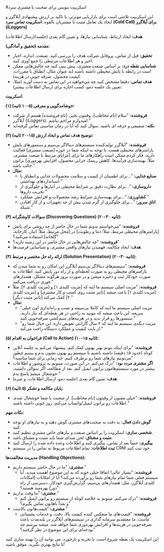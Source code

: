 #اسکریپت بنویس برای صحبت با مشتری سرد

این اسکریپت تلاشی است برای بازاریابی موثرتر، با تاکید بر ارزش پیشنهادی آیلاگرز و ایجاد یک تعامل مثبت با مشتریان بالقوه.
**اسکریپت تماس سرد (Cold Call) برای آیلاگرز (iLoggers)**

**هدف:** ایجاد ارتباط، شناسایی نیازها، و تعیین گام بعدی (جلسه/ارسال اطلاعات).

**مقدمه (تحقیق و آمادگی):**

*   **تحقیق:** قبل از تماس، پروفایل شرکت هدف را بررسی کنید. صنعت، اندازه، اخبار اخیر و هر اطلاعات مرتبطی را جمع آوری کنید.
*   **شناسایی نقطه درد:** بر اساس صنعت مشتری، پیش بینی کنید چه چالش‌هایی ممکن است در رابطه با پایش محیطی داشته باشند (به عنوان مثال، انطباق با مقررات، کیفیت محصول، صرفه جویی در هزینه).
*   **هدف تماس:** دقیقا مشخص کنید چه می‌خواهید در این تماس به دست آورید (مثلا، تعیین یک جلسه دمو، کسب اجازه برای ارسال اطلاعات بیشتر).

**اسکریپت:**

**(۱) خوشامدگویی و معرفی (۵-۱۰ ثانیه):**

*   **فروشنده:** "سلام [نام مخاطب]، وقتتون بخیر، [نام فروشنده] هستم از شرکت آیلاگرز (iLoggers). امیدوارم مزاحم نباشم."
*   **نکته:** صمیمی و حرفه ای باشید. سوال کنید که آیا در زمان مناسبی تماس گرفته‌اید.

**(۲) توضیح هدف تماس و ایجاد ارزش (۱۵-۲۰ ثانیه):**

*   **فروشنده:** "آیلاگرز تولیدکننده سیستم‌های دیتالاگر بی‌سیم و سنسورهای پایش پارامترهای محیطی هست. با توجه به اینکه شما در حوزه [صنعت مشتری] فعالیت دارید، فکر کردم ممکن است راهکارهای ما برای [مزایای مرتبط با صنعت مشتری، مثلاً: بهینه‌سازی فرآیندها، کاهش ریسک خرابی محصول، افزایش بهره‌وری] براتون جالب باشه."
*   **مثال:**
    *   **صنایع غذایی:** "...برای اطمینان از کیفیت و سلامت محصولات غذایی و انطباق با استانداردهای بهداشتی."
    *   **داروسازی:** "...برای نظارت دقیق بر شرایط محیطی در انبارها و جلوگیری از تخریب داروها."
    *   **کشاورزی:** "...برای بهینه‌سازی شرایط رشد محصولات و افزایش عملکرد."
    *   **اتاق سرور:** "...برای جلوگیری از گرم شدن بیش از حد تجهیزات و از کار افتادن شبکه."

**(۳) سوالات کاوشگرانه (Discovering Questions) (۲۰-۳۰ ثانیه):**

*   **فروشنده:** "می‌خواستم بدونم شما در حال حاضر از چه روشی برای پایش [پارامترهای محیطی مرتبط، مثلاً: دما و رطوبت] در [محل مرتبط، مثلاً: انبار، کارخانه، گلخانه] استفاده می‌کنید؟"
*   **فروشنده:** "چه چالش‌هایی در حال حاضر در این زمینه دارید؟"
*   **هدف:** ایجاد مکالمه، فهمیدن نیازهای واقعی مشتری، و شناسایی فرصت‌ها.

**(۴) ارائه راه حل مختصر و مرتبط (Solution Presentation) (۲۰-۳۰ ثانیه):**

*   **فروشنده:** "سیستم‌های دیتالاگر بی‌سیم آیلاگرز این امکان رو به شما میدن که پارامترهای محیطی رو به صورت لحظه‌ای و از راه دور پایش کنید. اطلاعات به صورت خودکار ثبت و ذخیره میشن و در صورت بروز هرگونه مشکل، هشدارهای فوری دریافت می‌کنید."
*   **فروشنده:** "مزیت اصلی سیستم ما اینه که [مزیت کلیدی ۱] و [مزیت کلیدی ۲]. مثلاً [مزیت کلیدی ۱] باعث میشه [تاثیر مثبت روی کسب و کار مشتری] و [مزیت کلیدی ۲] کمک می‌کنه [تاثیر مثبت دیگر]."
*   **مثال:**
    *   "مزیت اصلی سیستم ما اینه که کاملا بی‌سیمه و نصب و راه‌اندازی اون خیلی سریعه. این باعث میشه که بتونید به راحتی در هر نقطه‌ای که نیاز دارید، سنسورها رو قرار بدید و در هزینه‌های سیم‌کشی صرفه‌جویی کنید."
    *   "مزیت دیگه‌ی سیستم ما اینه که ۲ سال گارانتی تعویض داره. این خیال شما رو از بابت کیفیت و عملکرد دستگاه راحت می‌کنه."

**(۵) فراخوان به اقدام (Call to Action) (۱۰-۱۵ ثانیه):**

*   **فروشنده:** "برای اینکه بتونم بهتر بهتون کمک کنم، پیشنهاد می‌کنم یه جلسه آنلاین کوتاه (حدود ۱۵ دقیقه) داشته باشیم تا سیستم رو بهتون نشون بدم و ببینیم چطور می‌تونیم نیازهای شما رو برطرف کنیم. چه زمانی برای شما مناسبه؟"
*   **اگر مشتری مردد بود:** "درک می‌کنم. در این صورت، میتونم یه بروشور و اطلاعات بیشتر در مورد سیستم‌هامون براتون ایمیل کنم. بعد از مطالعه، اگر سوالی داشتید، خوشحال میشم پاسخ بدم."
*   **هدف:** تعیین گام بعدی (جلسه دمو، ارسال اطلاعات، و غیره).

**(۶) پایان مکالمه و تشکر (۵ ثانیه):**

*   **فروشنده:** "خیلی ممنون از وقتتون [نام مخاطب]. از صحبت با شما خوشحال شدم. اطلاعات رو براتون ایمیل/واتساپ می‌کنم. روز خوبی داشته باشید."

**نکات مهم:**

*   **گوش دادن فعال:** به دقت به صحبت‌های مشتری گوش دهید و به نیازهای او توجه کنید.
*   **شخصی سازی:** اسکریپت را بر اساس صنعت و نیازهای خاص مشتری تنظیم کنید.
*   **مثبت و مشتاق:** لحن صدای شما باید مثبت و مشتاق باشد.
*   **پیگیری:** حتماً بعد از تماس، پیگیری کنید و اطلاعات وعده داده شده را ارسال کنید.
*   **ثبت اطلاعات:** تمام اطلاعات مربوط به تماس را در سیستم CRM خود ثبت کنید.

**مدیریت مخالفت‌ها (Handling Objections):**

*   **مشتری:** "ما در حال حاضر سیستم داریم."
    *   **فروشنده:** "بسیار عالی! اتفاقا خیلی خوبه که به این موضوع اهمیت میدید. آیا سیستم فعلی شما تمام نیازهای شما رو برآورده می‌کنه؟ آیا از امکانات [امکانات کلیدی آیلاگرز، مثل: هشدارهای بی‌سیم، گزارش‌گیری خودکار، دسترسی از راه دور] بهره‌مند هستید؟"
*   **مشتری:** "ما وقت نداریم."
    *   **فروشنده:** "درک می‌کنم. میتونم یه خلاصه کوتاه از سیستم رو براتون ایمیل کنم و بعداً باهاتون تماس بگیرم؟"
*   **مشتری:** "قیمت‌هاتون بالاست."
    *   **فروشنده:** "قیمت‌های ما منعکس کننده کیفیت بالا، دقت، و خدمات پشتیبانی ماست. ما معتقدیم سرمایه گذاری در سیستم‌های آیلاگرز در بلندمدت باعث صرفه‌جویی در هزینه‌ها و افزایش بهره‌وری شما خواهد شد. میشه بپرسم چه بودجه‌ای برای این موضوع در نظر گرفتید؟"

این اسکریپت یک نقطه شروع است. با تجربه و بازخورد، می توانید آن را بهینه سازی کنید تا نتایج بهتری بگیرید. موفق باشید!
